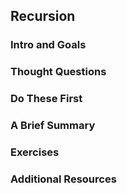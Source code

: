 ## Recursion
### Intro and Goals
### Thought Questions
### Do These First
### A Brief Summary
### Exercises
### Additional Resources